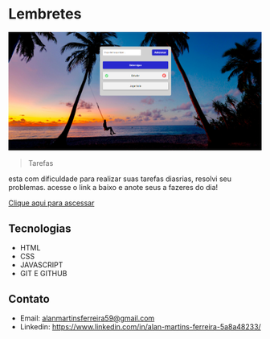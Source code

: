 # Lembretes

![preview](./assets/preview.png)


 >Tarefas

esta com dificuldade para realizar suas tarefas diasrias, resolvi seu problemas. acesse o link a baixo e anote seus a fazeres do dia!
 

[Clique aqui para ascessar]([https://martinsalan2003.github.io/Burguers-Alan/](https://martinsalan2003.github.io/Lembretes/))


## Tecnologias

- HTML
- CSS
- JAVASCRIPT
- GIT E GITHUB

## Contato
- Email: alanmartinsferreira59@gmail.com
- Linkedin: https://www.linkedin.com/in/alan-martins-ferreira-5a8a48233/
